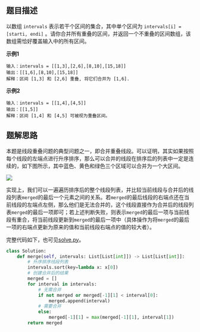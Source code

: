 ## 题目描述

以数组 `intervals` 表示若干个区间的集合，其中单个区间为 `intervals[i] = [starti, endi]` 。请你合并所有重叠的区间，并返回一个不重叠的区间数组，该数组需恰好覆盖输入中的所有区间。

**示例1**
```
输入：intervals = [[1,3],[2,6],[8,10],[15,18]]
输出：[[1,6],[8,10],[15,18]]
解释：区间 [1,3] 和 [2,6] 重叠, 将它们合并为 [1,6].
```
**示例2**
```
输入：intervals = [[1,4],[4,5]]
输出：[[1,5]]
解释：区间 [1,4] 和 [4,5] 可被视为重叠区间。
```

## 题解思路

本题是线段重叠问题的典型问题之一，即合并重叠线段。可以证明，其实如果按照每个线段的左端点进行升序排序，那么可以合并的线段在排序后的列表中一定是连续的，如下图所示，其中蓝色、黄色和绿色三个区域可以合并为一个大区间。

![](https://i.loli.net/2021/09/01/6KtQE9GWqglzv1H.png)

实现上，我们可以一遍遍历排序后的整个线段列表，并比较当前线段与合并后的线段列表`merged`的最后一个元素之间的关系。若`merged`的最后线段的右端点还在当前线段的左端点左侧，那么他们是无法合并的，这个线段直接作为合并后的线段列表`merged`的最后一项即可；若上述判断失败，则表示`merged`的最后一项与当前线段有重合，将当前线段更新到`merged`的最后一项中（具体操作为将`merged`的最后一项的右端点更新为原来的值和当前线段右端点的值的较大者）。


完整代码如下，也可见[solve.py](./solve.py)。

```python
class Solution:
    def merge(self, intervals: List[List[int]]) -> List[List[int]]:
        # 升序排序线段列表
        intervals.sort(key=lambda x: x[0])
        # 创建合并后的结果
        merged = []
        for interval in intervals:
            # 无需合并
            if not merged or merged[-1][1] < interval[0]:
                merged.append(interval)
            # 需要合并
            else:
                merged[-1][1] = max(merged[-1][1], interval[1])
        return merged
```


